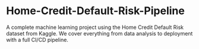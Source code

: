 # Home-Credit-Default-Risk-Pipeline
A complete machine learning project using the Home Credit Default Risk dataset from Kaggle. We cover everything from data analysis to deployment with a full CI/CD pipeline.
